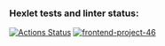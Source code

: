 ### Hexlet tests and linter status:
[![Actions Status](https://github.com/bersyatina/frontend-project-46/actions/workflows/hexlet-check.yml/badge.svg)](https://github.com/bersyatina/frontend-project-46/actions)
[![frontend-project-46](https://github.com/bersyatina/frontend-project-46/actions/workflows/my-check.yml/badge.svg)](https://github.com/bersyatina/frontend-project-46/actions/workflows/my-check.yml)